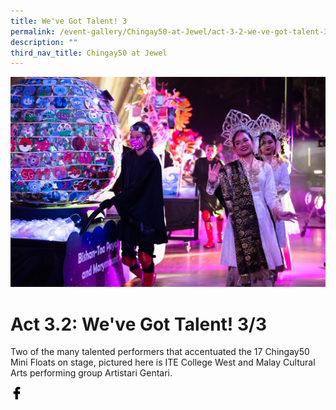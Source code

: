 ```yaml
---
title: We've Got Talent! 3
permalink: /event-gallery/Chingay50-at-Jewel/act-3-2-we-ve-got-talent-3-3
description: ""
third_nav_title: Chingay50 at Jewel
---
```

![Act 3.2: We've Got Talent! 3/3](/images/Event%20Gallery/Chingay50%20at%20Jewel/Act%204%201%20international%20friends3-01.jpg)

# **Act 3.2: We've Got Talent! 3/3**
Two of the many talented performers that accentuated the 17 Chingay50 Mini Floats on stage, pictured here is ITE College West and Malay Cultural Arts performing group Artistari Gentari.

<a href="http://www.facebook.com/sharer.php?u=http://www.chingay.gov.sg/image/event-gallery/act-3-2-we%27ve-got-talent!-3-3" style="float:left;">
	<img src="/images/facebook.png" style="width:auto;height:20px;">
</a>
